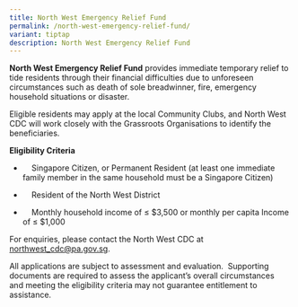 ```yaml
---
title: North West Emergency Relief Fund
permalink: /north-west-emergency-relief-fund/
variant: tiptap
description: North West Emergency Relief Fund
---
```

<p><strong>North West Emergency Relief Fund</strong> provides immediate temporary
relief to tide residents through their financial difficulties due to unforeseen
circumstances such as death of sole breadwinner, fire, emergency household
situations or disaster.</p>
<p>Eligible residents may apply at the local Community Clubs, and North West
CDC will work closely with the Grassroots Organisations to identify the
beneficiaries.</p>
<p><strong>Eligibility Criteria</strong>
</p>
<ul data-tight="true" class="tight">
<li>
<p>&nbsp;&nbsp;&nbsp;&nbsp;Singapore Citizen, or Permanent Resident (at least
one immediate family member in the same household must be a Singapore Citizen)</p>
</li>
<li>
<p>&nbsp;&nbsp;&nbsp;&nbsp;Resident of the North West District&nbsp;</p>
</li>
<li>
<p>&nbsp;&nbsp;&nbsp;&nbsp;Monthly household income of&nbsp;≤ $3,500 or monthly
per capita Income of ≤ $1,000</p>
</li>
</ul>
<p>For enquiries, please contact the North West CDC at <a href="mailto:northwest_cdc@pa.gov.sg" rel="noopener noreferrer nofollow" target="_blank">northwest_cdc@pa.gov.sg</a>.</p>
<p>All applications are subject to assessment and evaluation.&nbsp; Supporting
documents are required to assess the applicant’s overall circumstances
and&nbsp;meeting the eligibility criteria may not guarantee entitlement
to assistance.</p>